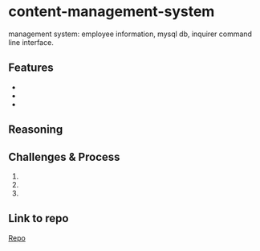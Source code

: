 # content-management-system
management system: employee information, mysql db, inquirer command line interface.

## Features
* 
* 
* 

## Reasoning


## Challenges & Process
1. 
2. 
3. 


## Link to repo
[Repo](https://github.com/bendemic90/content-management-system)

